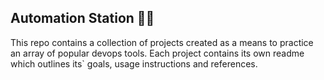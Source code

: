## Automation Station :robot::station:

This repo contains a collection of projects created as a means to practice an array of popular devops tools. Each project contains its own readme which outlines its` goals, usage instructions and references.
